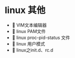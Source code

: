 # linux 其他

* 📄 VIM文本编辑器
* 📄 linux PAM文件
* 📄 linux proc-pid-status 文件
* 📄 linux 用户模式
* 📄 linux之init.d、rc.d

‍
